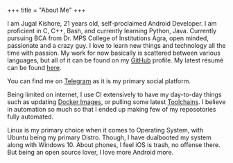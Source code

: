 +++
title = "About Me"
+++

I am Jugal Kishore, 21 years old, self-proclaimed Android Developer. I am proficient in C, C++, Bash, and currently learning Python, Java. Currently pursuing BCA from Dr. MPS College of Institutions Agra, open minded, passionate and a crazy guy. I love to learn new things and technology all the time with passion. My work for now basically is scattered between various languages, but all of it can be found on my [GitHub](https://github.com/crazyuploader) profile. My latest résumé can be found [here](https://resume.jugalkishore.me).

You can find me on [Telegram](https://t.me/crazyuploader) as it is my primary social platform. 

Being limited on internet, I use CI extensively to have my day-to-day things such as updating 
[Docker Images](https://hub.docker.com/u/crazyuploader), or pulling some latest [Toolchains](https://github.com/crazyuploader/Clang-Toolchain). I believe in automation so much so that I ended up making few of my reposotories fully automated. 

Linux is my primary choice when it comes to Operating System, with Ubuntu being my primary Distro. Though, I have dualbooted my system along with Windows 10. About phones, I feel iOS is trash, no offense there. But being an open source lover, I love more Android more.
